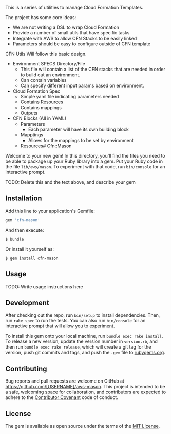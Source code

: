 This is a series of utilities to manage Cloud Formation Templates.

The project has some core ideas:

* We are not writing a DSL to wrap Cloud Formation
* Provide a number of small utils that have specific tasks
* Integrate with AWS to allow CFN Stacks to be easily linked
* Parameters should be easy to configure outside of CFN template


CFN Utils Will follow this basic design.

- Environment SPECS Directory/File
    - This file will contain a list of the CFN stacks that are needed in order to build out an environment.
    - Can contain variables
    - Can specify different input params based on environment.
- Cloud Formation Spec
    - Simple yaml file indicating parameters needed
    - Contains Resources
    - Contains mappings
    - Outputs
- CFN Blocks (All in YAML)
    - Parameters
        - Each parameter will have its own building block
    - Mapptings
        - Allows for the mappings to be set by environment
    - Resources# Cfn::Mason

Welcome to your new gem! In this directory, you'll find the files you need to be able to package up your Ruby library into a gem. Put your Ruby code in the file `lib/aws/mason`. To experiment with that code, run `bin/console` for an interactive prompt.

TODO: Delete this and the text above, and describe your gem

## Installation

Add this line to your application's Gemfile:

```ruby
gem 'cfn-mason'
```

And then execute:

    $ bundle

Or install it yourself as:

    $ gem install cfn-mason

## Usage

TODO: Write usage instructions here

## Development

After checking out the repo, run `bin/setup` to install dependencies. Then, run `rake spec` to run the tests. You can also run `bin/console` for an interactive prompt that will allow you to experiment.

To install this gem onto your local machine, run `bundle exec rake install`. To release a new version, update the version number in `version.rb`, and then run `bundle exec rake release`, which will create a git tag for the version, push git commits and tags, and push the `.gem` file to [rubygems.org](https://rubygems.org).

## Contributing

Bug reports and pull requests are welcome on GitHub at https://github.com/[USERNAME]/aws-mason. This project is intended to be a safe, welcoming space for collaboration, and contributors are expected to adhere to the [Contributor Covenant](contributor-covenant.org) code of conduct.


## License

The gem is available as open source under the terms of the [MIT License](http://opensource.org/licenses/MIT).

